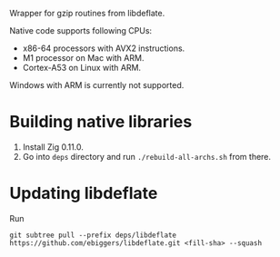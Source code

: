 Wrapper for gzip routines from libdeflate.

Native code supports following CPUs:
- x86-64 processors with AVX2 instructions.
- M1 processor on Mac with ARM.
- Cortex-A53 on Linux with ARM.

Windows with ARM is currently not supported.

# Building native libraries

1. Install Zig 0.11.0.
2. Go into `deps` directory and run `./rebuild-all-archs.sh` from there.

# Updating libdeflate

Run

```shell
git subtree pull --prefix deps/libdeflate https://github.com/ebiggers/libdeflate.git <fill-sha> --squash
```
